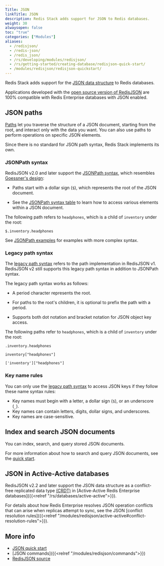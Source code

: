 ```yaml
---
Title: JSON
linkTitle: JSON
description: Redis Stack adds support for JSON to Redis databases.
weight: 30
alwaysopen: false
toc: "true"
categories: ["Modules"]
aliases:
  - /redisjson/
  - /redis-json/
  - /redis_json/
  - /rs/developing/modules/redisjson/
  - /rs/getting-started/creating-database/redisjson-quick-start/
  - /modules/redisjson/redisjson-quickstart/
---
```


Redis Stack adds support for the [JSON data structure](http://www.json.org/) to Redis databases.

Applications developed with the [open source version of RedisJSON](https://github.com/RedisJSON/RedisJSON) are 100%
compatible with Redis Enterprise databases with JSON enabled.

## JSON paths

[Paths](https://redis.io/docs/stack/json/path) let you traverse the structure of a JSON document, starting from the root, and interact only with the data you want. You can also use paths to perform operations on specific JSON elements.

Since there is no standard for JSON path syntax, Redis Stack implements its own.

### JSONPath syntax

RedisJSON v2.0 and later support the [JSONPath syntax](https://redis.io/docs/stack/json/path/#jsonpath-support), which resembles [Goessner's design](https://goessner.net/articles/JsonPath/):
  
  - Paths start with a dollar sign (`$`), which represents the root of the JSON document.

  - See the [JSONPath syntax table](https://redis.io/docs/stack/json/path/#jsonpath-syntax) to learn how to access various elements within a JSON document.

The following path refers to `headphones`, which is a child of `inventory` under the root:

`$.inventory.headphones`
  
See [JSONPath examples](https://redis.io/docs/stack/json/path/#jsonpath-examples) for examples with more complex syntax.

### Legacy path syntax

The [legacy path syntax](https://redis.io/docs/stack/json/path/#legacy-path-syntax) refers to the path implementation in RedisJSON v1. RedisJSON v2 still supports this legacy path syntax in addition to JSONPath syntax.

The legacy path syntax works as follows:

  - A period character represents the root.
  
  - For paths to the root's children, it is optional to prefix the path with a period.

  - Supports both dot notation and bracket notation for JSON object key access.
  
The following paths refer to `headphones`, which is a child of `inventory` under the root:

`.inventory.headphones`
 
`inventory["headphones"]`

`['inventory']["headphones"]`

### Key name rules

You can only use the [legacy path syntax](#legacy-path-syntax) to access JSON keys if they follow these name syntax rules:

- Key names must begin with a letter, a dollar sign (`$`), or an underscore (`_`).
- Key names can contain letters, digits, dollar signs, and underscores.
- Key names are case-sensitive.

## Index and search JSON documents

You can index, search, and query stored JSON documents.

For more information about how to search and query JSON documents, see the [quick start](https://redis.io/docs/stack/search/indexing_json/).

## JSON in Active-Active databases

RedisJSON v2.2 and later support the JSON data structure as a conflict-free replicated data type [(CRDT)](https://en.wikipedia.org/wiki/Conflict-free_replicated_data_type) in [Active-Active Redis Enterprise databases]({{<relref "/rs/databases/active-active">}}).

For details about how Redis Enterprise resolves JSON operation conflicts that can arise when replicas attempt to sync, see the JSON [conflict resolution rules]({{<relref "/modules/redisjson/active-active#conflict-resolution-rules">}}).

## More info

- [JSON quick start](https://redis.io/docs/stack/json/#use-redisjson)
- [JSON commands]({{<relref "/modules/redisjson/commands">}})
- [RedisJSON source](https://github.com/RedisJSON/RedisJSON)
